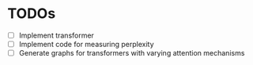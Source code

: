 # TODOs

- [ ] Implement transformer
- [ ] Implement code for measuring perplexity
- [ ] Generate graphs for transformers with varying attention mechanisms
